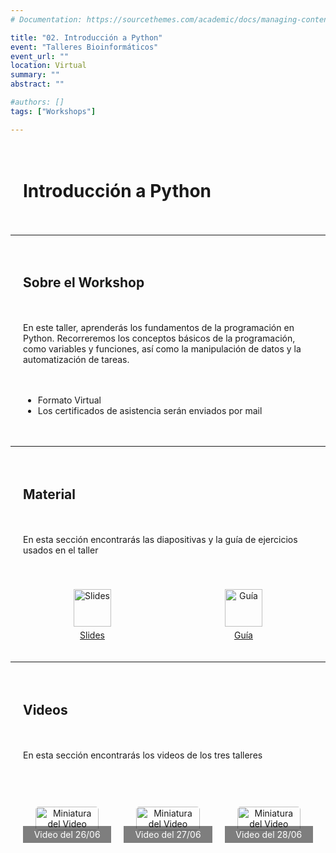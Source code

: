 ```yaml
---
# Documentation: https://sourcethemes.com/academic/docs/managing-content/

title: "02. Introducción a Python"
event: "Talleres Bioinformáticos"
event_url: ""
location: Virtual
summary: ""
abstract: ""

#authors: []
tags: ["Workshops"]

---
```

<div style="display: grid; grid-template-columns: 1fr; gap: 20px; padding: 20px;">

# Introducción a Python 

</div>

--- 

<div style="display: grid; grid-template-columns: 1fr; gap: 20px; padding: 20px;">

## Sobre el Workshop
En este taller, aprenderás los fundamentos de la programación en Python. Recorreremos los conceptos básicos de la programación, como variables y funciones, así como la manipulación de datos y la automatización de tareas.

- Formato Virtual
- Los certificados de asistencia serán enviados por mail

</div>

--- 

<div style="display: grid; grid-template-columns: 1fr; gap: 20px; padding: 20px;">

## Material

En esta sección encontrarás las diapositivas y la guía de ejercicios usados en el taller
</div>

<div style="display: grid; grid-template-columns: repeat(2, 1fr); gap: 20px; padding: 20px;">
    <div style="display: flex; flex-direction: column; align-items: center; justify-content: center; text-align: center;">
        <a href="https://www.canva.com/design/DAGIxtQeLvc/ldTniGosSa467MdN2jOUYw/view?utm_content=DAGIxtQeLvc&utm_campaign=share_your_design&utm_medium=link&utm_source=shareyourdesignpanel">
            <img src="https://img.icons8.com/ios-glyphs/30/000000/ms-powerpoint.png" alt="Slides" style="width: 60px; height: 60px;">
        </a>
        <a href="https://www.canva.com/design/DAGIxtQeLvc/ldTniGosSa467MdN2jOUYw/view?utm_content=DAGIxtQeLvc&utm_campaign=share_your_design&utm_medium=link&utm_source=shareyourdesignpanel" style="margin-top: 5px;">Slides</a>
    </div>
    <div style="display: flex; flex-direction: column; align-items: center; justify-content: center; text-align: center;">
        <a href="https://colab.research.google.com/drive/19clkhfPWNj68-k7uPGNpfbCTGzBct3yX?usp=sharing">
            <img src="https://img.icons8.com/ios-glyphs/30/000000/document.png" alt="Guía" style="width: 60px; height: 60px;">
        </a>
        <a href="https://colab.research.google.com/drive/19clkhfPWNj68-k7uPGNpfbCTGzBct3yX?usp=sharing" style="margin-top: 5px;">Guía</a>
    </div>
</div>


--- 

<div style="display: grid; grid-template-columns: 1fr; gap: 20px; padding: 20px;">

## Videos

En esta sección encontrarás los videos de los tres talleres
</div>

<div style="display: grid; grid-template-columns: repeat(3, 1fr); gap: 20px; padding: 20px;">

<div style="padding: 20px; border-radius: 5px; position: relative; text-align: center;">
    <a href="https://youtu.be/kIKnzY1D-kg" style="display: block;">
        <img src="https://img.youtube.com/vi/kIKnzY1D-kg/mqdefault.jpg" alt="Miniatura del Video" style="width: 100%; height: auto; border-radius: 5px;">
        <div style="position: absolute; bottom: 0; left: 0; width: 100%; background-color: rgba(0, 0, 0, 0.5); color: white; display: flex; align-items: center; justify-content: center;">
            <p style="margin: 5px 0;">Video del 26/06</p>
        </div>
    </a>
</div>

<div style="padding: 20px; border-radius: 5px; position: relative; text-align: center;">
    <a href="https://youtu.be/IBZivtg-GEU" style="display: block;">
        <img src="https://img.youtube.com/vi/IBZivtg-GEU/mqdefault.jpg" alt="Miniatura del Video" style="width: 100%; height: auto; border-radius: 5px;">
        <div style="position: absolute; bottom: 0; left: 0; width: 100%; background-color: rgba(0, 0, 0, 0.5); color: white; display: flex; align-items: center; justify-content: center;">
            <p style="margin: 5px 0;">Video del 27/06</p>
        </div>
    </a>
</div>

<div style="padding: 20px; border-radius: 5px; position: relative; text-align: center;">
    <a href="https://youtu.be/GWRDLZq1zg8" style="display: block;">
        <img src="https://img.youtube.com/vi/GWRDLZq1zg8/mqdefault.jpg" alt="Miniatura del Video" style="width: 100%; height: auto; border-radius: 5px;">
        <div style="position: absolute; bottom: 0; left: 0; width: 100%; background-color: rgba(0, 0, 0, 0.5); color: white; display: flex; align-items: center; justify-content: center;">
            <p style="margin: 5px 0;">Video del 28/06</p>
        </div>
    </a>
</div>

</div>
